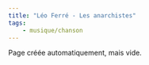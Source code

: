 ```yaml
---
title: "Léo Ferré - Les anarchistes"
tags:
    - musique/chanson
---
```


Page créée automatiquement, mais vide.
